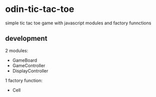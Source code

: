 # odin-tic-tac-toe
simple tic  tac toe game with javascript modules and factory funnctions

## development
2 modules:
- GameBoard
- GameController
- DisplayController


1 factory  function:
- Cell

